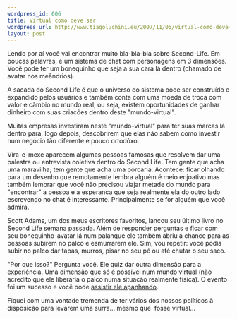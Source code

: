 ```yaml
--- 
wordpress_id: 606
title: Virtual como deve ser
wordpress_url: http://www.tiagoluchini.eu/2007/11/06/virtual-como-deve-ser/
layout: post
---
```

Lendo por aí você vai encontrar muito bla-bla-bla sobre Second-Life. Em poucas palavras, é um sistema de chat com personagens em 3 dimensões. Você pode ter um bonequinho que seja a sua cara lá dentro (chamado de avatar nos meândrios).

A sacada do Second Life é que o universo do sistema pode ser construído e expandido pelos usuários e também conta com uma moeda de troca com valor e câmbio no mundo real, ou seja, existem oportunidades de ganhar dinheiro com suas criacões dentro deste "mundo-virtual".

Muitas empresas investiram neste "mundo-virtual" para ter suas marcas lá dentro para, logo depois, descobrirem que elas não sabem como investir num negócio tão diferente e pouco ortodóxo.

Vira-e-mexe aparecem algumas pessoas famosas que resolvem dar uma palestra ou entrevista coletiva dentro do Second Life. Tem gente que acha uma maravilha; tem gente que acha uma porcaria. Acontece: ficar olhando para um desenho que remotamente lembra alguém é meio enjoativo mas também lembrar que você não precisou viajar metade do mundo para "encontrar" a pessoa e a esperanca que seja realmente ela do outro lado escrevendo no chat é interessante. Principalmente se for alguém que você admira.

Scott Adams, um dos meus escritores favoritos, lancou seu último livro no Second Life semana passada. Além de responder perguntas e ficar com seu bonequinho-avatar lá num palanque ele também abriu a chance para as pessoas subirem no palco e esmurrarem ele. Sim, vou repetir: você podia subir no palco dar tapas, murros, pisar no seu pé ou até chutar o seu saco.

"Por que isso?" Pergunta você. Ele quiz dar outra dimensão para a experiência. Uma dimensão que só é possível num mundo virtual (não acredito que ele liberaria o palco numa situacão realmente física). O evento foi um sucesso e você pode <a href="http://www.youtube.com/watch?v=jh_28EI4sME" target="_blank">assistir ele apanhando</a>.

Fiquei com uma vontade tremenda de ter vários dos nossos políticos à disposicão para levarem uma surra... mesmo que  fosse virtual...
